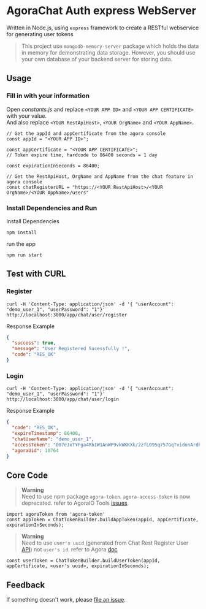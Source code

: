 # AgoraChat Auth express WebServer
Written in Node.js, using `express` framework to create a RESTful webservice for generating user tokens
> This project use `mongodb-memory-server` package which holds the data in memory for demonstrating data storage. However, you should use your own database of your backend server for storing data.<br>

## Usage
### Fill in with your information
Open *constants.js* and replace `<YOUR APP ID>` and `<YOUR APP CERTIFICATE>` with your value.  
And also replace `<YOUR RestApiHost>`, `<YOUR OrgName>` and `<YOUR AppName>`.  

```
// Get the appId and appCertificate from the agora console
const appId = "<YOUR APP ID>";

const appCertificate = "<YOUR APP CERTIFICATE>";
// Token expire time, hardcode to 86400 seconds = 1 day

const expirationInSeconds = 86400;

// Get the RestApiHost, OrgName and AppName from the chat feature in agora console
const chatRegisterURL = "https://<YOUR RestApiHost>/<YOUR OrgName>/<YOUR AppName>/users"
```

### Install Dependencies and Run

Install Dependencies
```shell
npm install
```
run the app
```shell
npm run start
```

## Test with CURL

### Register
```curl
curl -H 'Content-Type: application/json' -d '{ "userAccount": "demo_user_1", "userPassword": "1"}' http://localhost:3000/app/chat/user/register
```
Response Example
```json
{
  "success": true,
  "message": "User Registered Sucessfully !",
  "code": "RES_OK"
}
```

### Login
```curl
curl -H 'Content-Type: application/json' -d '{ "userAccount": "demo_user_1", "userPassword": "1"}' http://localhost:3000/app/chat/user/login
```
Response Example
```json
{
  "code": "RES_OK",
  "expireTimestamp": 86400,
  "chatUserName": "demo_user_1",
  "accessToken": "007eJxTYFga4RbIW1AnWP9vkWKKXk/2zfL095q757GqTvidonArdKUCQ0qycUqyeWqigVmKhYmFabJlspFZqnlSYoqBiYV5krEJa39BakMgI8PrqHUMjAysQMzIAOKrMCSaJgM1phnoWpqYWOoaGqam6loYpBjrJpqnGCQmGaaYmqcZAQAd5ycF",
  "agoraUid": 10764
}

```

## Core Code
> **Warning**  
> Need to use npm package `agora-token`. `agora-access-token` is now deprecated. refer to AgoraIO Tools [issues](https://github.com/AgoraIO/Tools/issues/324).
```
import agoraToken from 'agora-token'
const appToken = ChatTokenBuilder.buildAppToken(appId, appCertificate, expirationInSeconds);
```
> **Warning**  
> Need to use `user's uuid` (generated from Chat Rest Register User [API](https://docs.agora.io/en/agora-chat/restful-api/user-system-registration?platform=android#registering-a-user)) not `user's id`. refer to Agora [doc](https://docs.agora.io/en/agora-chat/develop/authentication?platform=android)
```
const userToken = ChatTokenBuilder.buildUserToken(appId, appCertificate, <user's uuid>, expirationInSeconds);
```

## Feedback
If something doesn't work, please [file an issue](https://github.com/CarlsonYuan/agorachat-auth-express/issues/new).<br>
